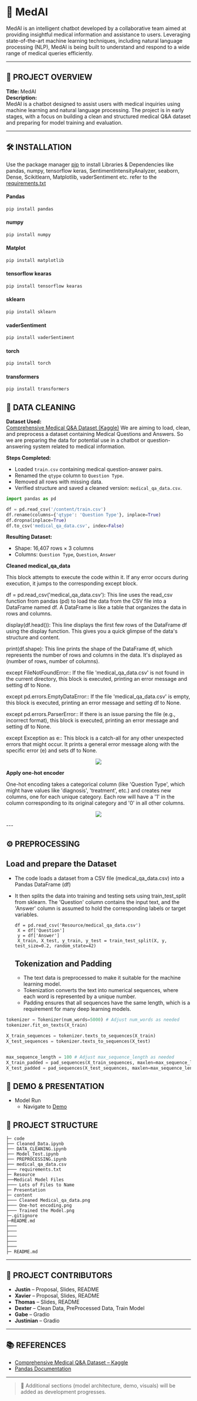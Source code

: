 # 🧠 MedAI

MedAI is an intelligent chatbot developed by a collaborative team aimed at providing insightful medical information and assistance to users. Leveraging state-of-the-art machine learning techniques, including natural language processing (NLP), MedAI is being built to understand and respond to a wide range of medical queries efficiently.

---

## 📘 PROJECT OVERVIEW

**Title:** MedAI  
**Description:**  
MedAI is a chatbot designed to assist users with medical inquiries using machine learning and natural language processing. The project is in early stages, with a focus on building a clean and structured medical Q&A dataset and preparing for model training and evaluation.

---

## 🛠️ INSTALLATION

Use the package manager [pip](https://pip.pypa.io/en/stable/) to install Libraries & Dependencies like pandas, numpy, tensorflow keras, SentimentIntensityAnalyzer, seaborn, Dense, Scikitlearn, Matplotlib, vaderSentiment etc. refer to the [requirements.txt](https://github.com/deondrae4088/WebMd_chat/blob/main/Code/requirements.txt)

#### Pandas

```bash
pip install pandas
```

#### numpy

```bash
pip install numpy
```

#### Matplot

```bash
pip install matplotlib
```

#### tensorflow kearas

```bash
pip install tensorflow kearas
```

#### sklearn

```bash
pip install sklearn
```

#### vaderSentiment

```bash
pip install vaderSentiment
```

#### torch

```bash
pip install torch
```

#### transformers

```bash
pip install transformers
```

## 🧹 DATA CLEANING

**Dataset Used:**  
[Comprehensive Medical Q&A Dataset (Kaggle)](https://www.kaggle.com/datasets/thedevastator/comprehensive-medical-q-a-dataset/data)
 We are aiming to load, clean, and preprocess a dataset containing Medical Questions and Answers. So we are preparing the data for potential use in a chatbot or question-answering system related to medical information.

**Steps Completed:**

- Loaded `train.csv` containing medical question-answer pairs.
- Renamed the `qtype` column to `Question Type`.
- Removed all rows with missing data.
- Verified structure and saved a cleaned version: `medical_qa_data.csv`.

```python
import pandas as pd

df = pd.read_csv('/content/train.csv')
df.rename(columns={'qtype': 'Question Type'}, inplace=True)
df.dropna(inplace=True)
df.to_csv('medical_qa_data.csv', index=False)
```

**Resulting Dataset:**  
- Shape: 16,407 rows × 3 columns  
- Columns: `Question Type`, `Question`, `Answer`

<b>Cleaned medical_qa_data</b>

 This block attempts to execute the code within it. If any error occurs during execution, it jumps to the corresponding except block.

df = pd.read_csv('medical_qa_data.csv'): This line uses the read_csv function from pandas (pd) to load the data from the CSV file into a DataFrame named df. A DataFrame is like a table that organizes the data in rows and columns.

display(df.head()): This line displays the first few rows of the DataFrame df using the display function. This gives you a quick glimpse of the data's structure and content.

print(df.shape): This line prints the shape of the DataFrame df, which represents the number of rows and columns in the data. It's displayed as (number of rows, number of columns).

except FileNotFoundError:: If the file 'medical_qa_data.csv' is not found in the current directory, this block is executed, printing an error message and setting df to None.

except pd.errors.EmptyDataError:: If the file 'medical_qa_data.csv' is empty, this block is executed, printing an error message and setting df to None.

except pd.errors.ParserError:: If there is an issue parsing the file (e.g., incorrect format), this block is executed, printing an error message and setting df to None.

except Exception as e:: This block is a catch-all for any other unexpected errors that might occur. It prints a general error message along with the specific error (e) and sets df to None.
<p align="center"><img src="Resource/content/Cleaned Medical_qa_data.png"/></p>

<b>Apply one-hot encoder</b>

One-hot encoding takes a categorical column (like 'Question Type', which might have values like 'diagnosis', 'treatment', etc.) and creates new columns, one for each unique category. Each row will have a '1' in the column corresponding to its original category and '0' in all other columns.
<p align="center"><img src="Resource/content/One-hot encoding.png"/></p>
---

## ⚙️ PREPROCESSING

## Load and prepare the Dataset ##

- The code loads a dataset from a CSV file (medical_qa_data.csv) into a Pandas DataFrame (df)
- It then splits the data into training and testing sets using train_test_split from sklearn. The 'Question' column contains the input text, and the 'Answer' column is assumed to hold the corresponding labels or target variables.

  ```pytthon
  df = pd.read_csv('Resource/medical_qa_data.csv')
   X = df['Question']  
   y = df['Answer']    
   X_train, X_test, y_train, y_test = train_test_split(X, y, test_size=0.2, random_state=42)
  ```

  ## Tokenization and Padding ##

  - The text data is preprocessed to make it suitable for the machine learning model.
  - Tokenization converts the text into numerical sequences, where each word is represented by a unique number.
  - Padding ensures that all sequences have the same length, which is a requirement for many deep learning models.

```python
tokenizer = Tokenizer(num_words=5000) # Adjust num_words as needed
tokenizer.fit_on_texts(X_train)

X_train_sequences = tokenizer.texts_to_sequences(X_train)
X_test_sequences = tokenizer.texts_to_sequences(X_test)


max_sequence_length = 100 # Adjust max_sequence_length as needed
X_train_padded = pad_sequences(X_train_sequences, maxlen=max_sequence_length)
X_test_padded = pad_sequences(X_test_sequences, maxlen=max_sequence_length)
```

## 🎥 DEMO & PRESENTATION
* Model Run 
  * Navigate to [Demo](https://drive.google.com/file/d/1dmxHiC8GkAj6smPeZmkal1t4C30YWiFF/view?usp=sharing)   


## 📁 PROJECT STRUCTURE
```
├─ code
├── Cleaned_Data.ipynb
├── DATA_CLEANING.ipynb
├── Model_Test.ipynb
├── PREPROCESSING.ipynb
├── medical_qa_data.csv
├─── requirements.txt
├─ Resource
├──Medical Model Files
├─── Lots of Files to Name
├─ Presentation
├─ content
├─── Cleaned Medical_qa_data.png
├─── One-hot encoding.png
├─── Trained the Model.png
├─.gitignore
├─README.md
├─── 
├─── 
├─── 
├─── 
├─── 
├─ README.md
```

---

## 👥 PROJECT CONTRIBUTORS

- **Justin** – Proposal, Slides, README  
- **Xavier** – Proposal, Slides, README  
- **Thomas** – Slides, README  
- **Dexter** – Clean Data, PreProcessed Data, Train Model  
- **Gabe** – Gradio  
- **Justinian** – Gradio

---

## 📚 REFERENCES

- [Comprehensive Medical Q&A Dataset – Kaggle](https://www.kaggle.com/datasets/thedevastator/comprehensive-medical-q-a-dataset/data)
- [Pandas Documentation](https://pandas.pydata.org/)

---

> 🔧 Additional sections (model architecture, demo, visuals) will be added as development progresses.
